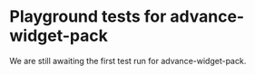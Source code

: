 # Playground tests for advance-widget-pack
We are still awaiting the first test run for advance-widget-pack.
